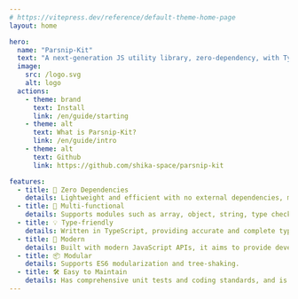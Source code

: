 ```yaml
---
# https://vitepress.dev/reference/default-theme-home-page
layout: home

hero:
  name: "Parsnip-Kit"
  text: "A next-generation JS utility library, zero-dependency, with TypeScript support."
  image:
    src: /logo.svg
    alt: logo
  actions:
    - theme: brand
      text: Install
      link: /en/guide/starting
    - theme: alt
      text: What is Parsnip-Kit?
      link: /en/guide/intro
    - theme: alt
      text: Github
      link: https://github.com/shika-space/parsnip-kit

features:
  - title: 🧳 Zero Dependencies
    details: Lightweight and efficient with no external dependencies, making it suitable for projects of any size.
  - title: 🔩 Multi-functional
    details: Supports modules such as array, object, string, type checking, asynchronous operation, function, and statistic. Adds functions that developers have been eager for.
  - title: 💡 Type-friendly
    details: Written in TypeScript, providing accurate and complete type hints to enhance the development experience and code quality.
  - title: 🚀 Modern
    details: Built with modern JavaScript APIs, it aims to provide developers with commonly used utility functions that are not yet natively supported.
  - title: 📦 Modular
    details: Supports ES6 modularization and tree-shaking.
  - title: 🛠️ Easy to Maintain
    details: Has comprehensive unit tests and coding standards, and is equipped with automated document generation and a document site project, making it easy for subsequent expansion and maintenance.
---
```


